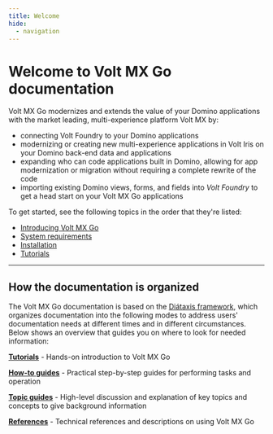 ```yaml
---
title: Welcome
hide:
  - navigation
---
```


# Welcome to Volt MX Go documentation

Volt MX Go modernizes and extends the value of your Domino applications with the market leading, multi-experience platform Volt MX by:

- connecting Volt Foundry to your Domino applications
- modernizing or creating new multi-experience applications in Volt Iris on your Domino back-end data and applications
- expanding who can code applications built in Domino, allowing for app modernization or migration without requiring a complete rewrite of the code
- importing existing Domino views, forms, and fields into *Volt Foundry* to	get a head start on your Volt MX Go applications 

To get started, see the following topics in the order that they're listed:

- [Introducing Volt MX Go](topicguides/introvoltmxgo.md)
- [System requirements](references/sysreq.md)
- [Installation](tutorials/installation.md)
- [Tutorials](tutorials/index.md)

<!---
## What's new

For the latest release information about Volt MX Go, see [What's new](references/whatisnew.md).
-->
---

## How the documentation is organized

The Volt MX Go documentation is based on the [Diátaxis framework](https://diataxis.fr/), which organizes documentation into the following modes to address users' documentation needs at different times and in different circumstances. Below shows an overview that guides you on where to look for needed information:

**[Tutorials](tutorials/index.md)** - Hands-on introduction to Volt MX Go

**[How-to guides](howto/index.md)** - Practical step-by-step guides for performing tasks and operation

**[Topic guides](topicguides/index.md)** - High-level discussion and explanation of key topics and concepts to give background information

**[References](references/index.md)** - Technical references and descriptions on using Volt MX Go

<!--
---

## Let's connect

For questions, discussions, sharing ideas, and feedback, join the [OpenNTF Discord channel](https://discord.com/invite/jmRHpDRnH4).
-->

